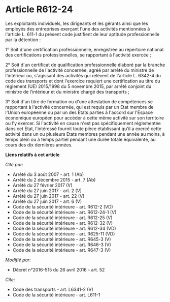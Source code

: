 # Article R612-24

Les exploitants individuels, les dirigeants et les gérants ainsi que les employés des entreprises exerçant l'une des
activités mentionnées à l'article L. 611-1 du présent code justifient de leur aptitude professionnelle par la détention : 

1° Soit d'une certification professionnelle, enregistrée au répertoire national des certifications professionnelles, se
rapportant à l'activité exercée ; 

2° Soit d'un certificat de qualification professionnelle élaboré par la branche professionnelle de l'activité concernée,
agréé par arrêté du ministre de l'intérieur ou, s'agissant des activités qui relèvent de l'article L. 6342-4 du code des
transports et dont l'exercice requiert une certification au titre du règlement (UE) 2015/1998 du 5 novembre 2015, par arrêté
conjoint du ministre de l'intérieur et du ministre chargé des transports ; 

3° Soit d'un titre de formation ou d'une attestation de compétences se rapportant à l'activité concernée, qui est requis par
un Etat membre de l'Union européenne ou par un des Etats parties à l'accord sur l'Espace économique européen pour accéder à
cette même activité sur son territoire ou l'y exercer. Si l'activité en cause n'est pas spécifiquement réglementée dans cet
Etat, l'intéressé fournit toute pièce établissant qu'il a exercé cette activité dans un ou plusieurs Etats membres pendant
une année au moins, à temps plein ou à temps partiel pendant une durée totale équivalente, au cours des dix dernières années.

**Liens relatifs à cet article**

_Cité par_:

  - Arrêté du 3 août 2007 - art. 1 (Ab)
  - Arrêté du 2 décembre 2015 - art. 7 (Ab)
  - Arrêté du 27 février 2017 (V)
  - Arrêté du 27 juin 2017 - art. 2 (V)
  - Arrêté du 27 juin 2017 - art. 22 (V)
  - Arrêté du 27 juin 2017 - art. 6 (V)
  - Code de la sécurité intérieure - art. R612-2 (VD)
  - Code de la sécurité intérieure - art. R612-24-1 (V)
  - Code de la sécurité intérieure - art. R612-25 (V)
  - Code de la sécurité intérieure - art. R612-32 (V)
  - Code de la sécurité intérieure - art. R612-34 (VD)
  - Code de la sécurité intérieure - art. R625-11 (VD)
  - Code de la sécurité intérieure - art. R645-3 (V)
  - Code de la sécurité intérieure - art. R646-3 (V)
  - Code de la sécurité intérieure - art. R647-3 (V)

_Modifié par_:

  - Décret n°2016-515 du 26 avril 2016 - art. 52

_Cite_:

  - Code des transports - art. L6341-2 (V)
  - Code de la sécurité intérieure - art. L611-1
